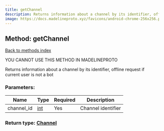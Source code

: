 ```yaml
---
title: getChannel
description: Returns information about a channel by its identifier, offline request if current user is not a bot
image: https://docs.madelineproto.xyz/favicons/android-chrome-256x256.png
---
```

## Method: getChannel  
[Back to methods index](index.md)


YOU CANNOT USE THIS METHOD IN MADELINEPROTO


Returns information about a channel by its identifier, offline request if current user is not a bot

### Parameters:

| Name     |    Type       | Required | Description |
|----------|---------------|----------|-------------|
|channel\_id|[int](../types/int.md) | Yes|Channel identifier|


### Return type: [Channel](../types/Channel.md)

